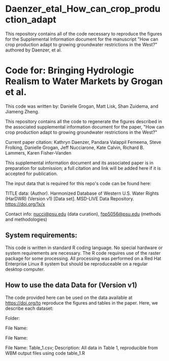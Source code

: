 # Daenzer_etal_How_can_crop_production_adapt
This repository contains all of the code necessary to reproduce the figures for the Supplemental Information document for the manuscript "How can crop production adapt to growing groundwater restrictions in the West?" authored by Daenzer, et al.

# Code for: Bringing Hydrologic Realism to Water Markets by Grogan et al.

This code was written by: Danielle Grogan, Matt Lisk, Shan Zuidema, and Jiameng Zheng.  

This repository contains all the code to regenerate the figures described in the associated supplemental information document for the paper, "How can crop production adapt to growing groundwater restrictions in the West?" 

 Current paper citation:
Kathryn Daenzer, Pandara Valappil Femeena, Steve Frolking, Danielle Grogan, Jeff Nucciarone, Kate Calvin, Richard B. Lammers, Karen Fisher-Vanden

This supplemental information document and its associated paper is in preparation for submission; a full citation and link will be added here if it is accepted for publication.

The input data that is required for this repo's code can be found here:

TITLE data: (Author). Harmonized Database of Western U.S. Water Rights (HarDWR) (Version v1) [Data set]. MSD-LIVE Data Repository. https://doi.org/1x/x

Contact info: nucci@psu.edu (data curation), fpp5056@psu.edu (methods and methodologies)

## System requirements:
This code is written in standard R coding language. No special hardware or system requirements are necessary. The R code requires use of the raster package for some processing. All processing was performed on a Red Hat Enterprise Linux 8 system but should be reproduceable on a regular desktop computer.  


## How to use the data Data for (Version v1) 
The code provided here can be used on the data available at https://doi.org/to reproduce the figures and tables in the paper. Here, we describe each dataset:

Folder: 

File Name: 

File Name: 


File Name: Table_1.csv; Description: All data in Table 1, reproducible from WBM output files using code table_1.R
